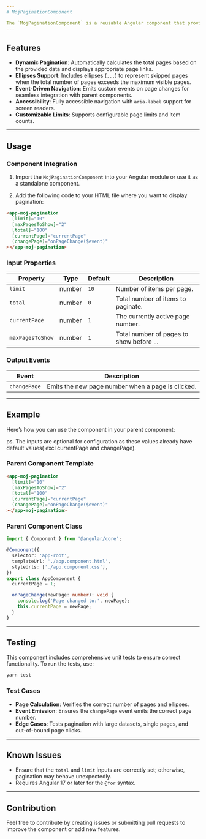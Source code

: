 ```yaml
---
# MojPaginationComponent

The `MojPaginationComponent` is a reusable Angular component that provides pagination functionality for applications. It supports dynamic page generation, ellipses for skipped pages, and custom event handling for page navigation.
---
```


## Features

- **Dynamic Pagination**: Automatically calculates the total pages based on the provided data and displays appropriate page links.
- **Ellipses Support**: Includes ellipses (`...`) to represent skipped pages when the total number of pages exceeds the maximum visible pages.
- **Event-Driven Navigation**: Emits custom events on page changes for seamless integration with parent components.
- **Accessibility**: Fully accessible navigation with `aria-label` support for screen readers.
- **Customizable Limits**: Supports configurable page limits and item counts.

---

## Usage

### **Component Integration**

1. Import the `MojPaginationComponent` into your Angular module or use it as a standalone component.

2. Add the following code to your HTML file where you want to display pagination:

```html
<app-moj-pagination
  [limit]="10"
  [maxPagesToShow]="2"
  [total]="100"
  [currentPage]="currentPage"
  (changePage)="onPageChange($event)"
></app-moj-pagination>
```

### **Input Properties**

| Property         | Type   | Default | Description                              |
| ---------------- | ------ | ------- | ---------------------------------------- |
| `limit`          | number | `10`    | Number of items per page.                |
| `total`          | number | `0`     | Total number of items to paginate.       |
| `currentPage`    | number | `1`     | The currently active page number.        |
| `maxPagesToShow` | number | `1`     | Total number of pages to show before ... |

### **Output Events**

| Event        | Description                                       |
| ------------ | ------------------------------------------------- |
| `changePage` | Emits the new page number when a page is clicked. |

---

## Example

Here’s how you can use the component in your parent component:

ps. The inputs are optional for configuration as these values already have default values( excl currentPage and changePage).

### **Parent Component Template**

```html
<app-moj-pagination
  [limit]="10"
  [maxPagesToShow]="2"
  [total]="100"
  [currentPage]="currentPage"
  (changePage)="onPageChange($event)"
></app-moj-pagination>
```

### **Parent Component Class**

```typescript
import { Component } from '@angular/core';

@Component({
  selector: 'app-root',
  templateUrl: './app.component.html',
  styleUrls: ['./app.component.css'],
})
export class AppComponent {
  currentPage = 1;

  onPageChange(newPage: number): void {
    console.log('Page changed to:', newPage);
    this.currentPage = newPage;
  }
}
```

---

## Testing

This component includes comprehensive unit tests to ensure correct functionality. To run the tests, use:

```bash
yarn test
```

### Test Cases

- **Page Calculation**: Verifies the correct number of pages and ellipses.
- **Event Emission**: Ensures the `changePage` event emits the correct page number.
- **Edge Cases**: Tests pagination with large datasets, single pages, and out-of-bound page clicks.

---

## Known Issues

- Ensure that the `total` and `limit` inputs are correctly set; otherwise, pagination may behave unexpectedly.
- Requires Angular 17 or later for the `@for` syntax.

---

## Contribution

Feel free to contribute by creating issues or submitting pull requests to improve the component or add new features.
